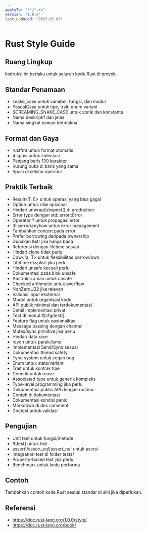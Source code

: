 ```yaml
---
applyTo: "**/*.rs"
version: "1.0.0"
last_updated: "2025-07-03"
---
```

# Rust Style Guide

## Ruang Lingkup
Instruksi ini berlaku untuk seluruh kode Rust di proyek.

## Standar Penamaan
- snake_case untuk variabel, fungsi, dan modul
- PascalCase untuk tipe, trait, enum variant
- SCREAMING_SNAKE_CASE untuk statik dan konstanta
- Nama deskriptif dan jelas
- Nama singkat namun bermakna

## Format dan Gaya
- rustfmt untuk format otomatis
- 4 spasi untuk indentasi
- Panjang baris 100 karakter
- Kurung buka di baris yang sama
- Spasi di sekitar operator

## Praktik Terbaik
- Result<T, E> untuk operasi yang bisa gagal
- Option<T> untuk nilai opsional
- Hindari unwrap()/expect() di production
- Error type dengan std::error::Error
- Operator ? untuk propagasi error
- thiserror/anyhow untuk error management
- Tambahkan context pada error
- Prefer borrowing daripada ownership
- Gunakan &str jika hanya baca
- Referensi dengan lifetime sesuai
- Hindari clone tidak perlu
- Cow<'a, T> untuk fleksibilitas borrow/own
- Lifetime eksplisit jika perlu
- Hindari unsafe kecuali perlu
- Dokumentasi pada blok unsafe
- Abstraksi aman untuk unsafe
- Checked arithmetic untuk overflow
- NonZeroU32 jika relevan
- Validasi input eksternal
- Modul untuk organisasi kode
- API publik minimal dan terdokumentasi
- Detail implementasi privat
- Test di modul #[cfg(test)]
- Feature flag untuk opsionalitas
- Message passing dengan channel
- Mutex/sync primitive jika perlu
- Hindari data race
- rayon untuk paralelisme
- Implementasi Send/Sync sesuai
- Dokumentasi thread safety
- Type system untuk cegah bug
- Enum untuk state/variant
- Trait untuk kontrak tipe
- Generik untuk reuse
- Associated type untuk generik kompleks
- Type-level programming jika perlu
- Dokumentasi public API dengan rustdoc
- Contoh di dokumentasi
- Dokumentasi kondisi panic
- Markdown di doc comment
- Doctest untuk validasi

## Pengujian
- Unit test untuk fungsi/metode
- #[test] untuk test
- assert!/assert_eq!/assert_ne! untuk asersi
- Integration test di folder tests/
- Property-based test jika perlu
- Benchmark untuk kode performa

## Contoh
Tambahkan contoh kode Rust sesuai standar di sini jika diperlukan.

## Referensi
- https://doc.rust-lang.org/1.0.0/style/
- https://doc.rust-lang.org/book/

